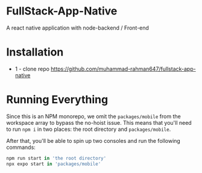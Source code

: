 # FullStack-App-Native
A react native application with node-backend / Front-end

# Installation
* 1 - clone repo https://github.com/muhammad-rahman647/fullstack-app-native

# Running Everything
Since this is an NPM monorepo, we omit the `packages/mobile` from the workspace
array to bypass the no-hoist issue. This means that you'll need to run `npm i`
in two places: the root directory and `packages/mobile`.

After that, you'll be able to spin up two consoles and run the following
commands:

```javascript
npm run start in 'the root directory'
npx expo start in 'packages/mobile'
```